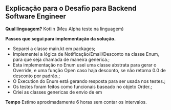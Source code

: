 ## Explicação para o Desafio para Backend Software Engineer

__Qual linguagem?__
Kotlin (Meu Alpha teste na linguagem)

__Passos que segui para implementação da solução.__
  - Separei a classe main.kt em packages;
  - Implementei a lógica de Notificação/Email/Desconto na classe Enum, para que seja chamada de maneira generica.;
  - Esta implementação no Enum usei uma classe abstrata para gerar o Override, e uma função Open caso haja desconto, se não retorna 0.0 de desconto por padrão.;
  - O Execution do Enum está gerando resposta para ser usada nos testes.;
  - Os testes foram feitos como funcionais baseado no objeto Order.;
  - Criei as classes genericas de envio de em


__Tempo__
Estimo aproximadamente 6 horas sem contar os intervalos.


